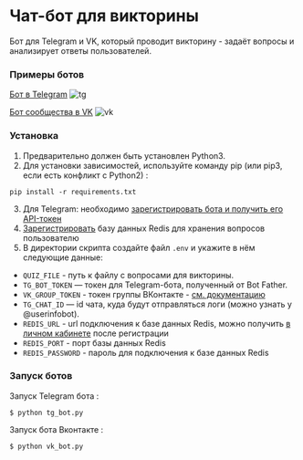 # Чат-бот для викторины
 Бот для Telegram и VK, который проводит викторину - задаёт вопросы и анализирует ответы пользователей.

### Примеры ботов
[Бот в Telegram]([ссылка](https://t.me/dw_dvmn_quiz_bot))
![tg](https://user-images.githubusercontent.com/16899464/203139608-0b2fd5ce-614e-4310-a7e3-e3959ad439e8.gif)

[Бот сообщества в VK]([ссылка](https://vk.com/club217208554))
![vk](https://user-images.githubusercontent.com/16899464/203139624-32eee7f7-b392-4200-84a8-24f4b0a0f520.gif)

### Установка
1. Предварительно должен быть установлен Python3.
2. Для установки зависимостей, используйте команду pip (или pip3, если есть конфликт с Python2) :
```shell
pip install -r requirements.txt
```
3. Для Telegram: необходимо [зарегистрировать бота и получить его API-токен](https://telegram.me/BotFather)
4. [Зарегистрировать](https://redis.com/) базу данных Redis для хранения вопросов пользователю
5. В директории скрипта создайте файл `.env` и укажите в нём следующие данные:

- `QUIZ_FILE` - путь к файлу с вопросами для викторины.
- `TG_BOT_TOKEN` — токен для Telegram-бота, полученный от Bot Father.
- `VK_GROUP_TOKEN` - токен группы ВКонтакте - [см. документацию](https://dev.vk.com/api/access-token/getting-started#%D0%9A%D0%BB%D1%8E%D1%87%20%D0%B4%D0%BE%D1%81%D1%82%D1%83%D0%BF%D0%B0%20%D1%81%D0%BE%D0%BE%D0%B1%D1%89%D0%B5%D1%81%D1%82%D0%B2%D0%B0)
- `TG_CHAT_ID` — id чата, куда будут отправляться логи (можно узнать у @userinfobot).
- `REDIS_URL` - url подключения к базе данных Redis, можно получить [в личном кабинете](https://app.redislabs.com) после регистрации 
- `REDIS_PORT` - порт базы данных Redis
- `REDIS_PASSWORD` - пароль для подключения к базе данных Redis

### Запуск ботов 

Запуск Telegram бота :
```shell
$ python tg_bot.py
```

Запуск бота Вконтакте :
```shell
$ python vk_bot.py
```
